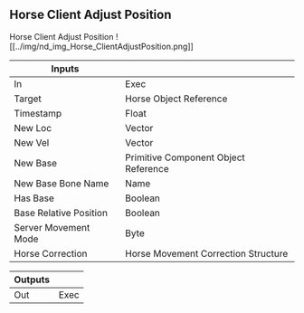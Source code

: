## Horse Client Adjust Position
Horse Client Adjust Position
![[../img/nd_img_Horse_ClientAdjustPosition.png]]

|Inputs||
|--|--|
| In | Exec |
| Target | Horse Object Reference |
| Timestamp | Float |
| New Loc | Vector |
| New Vel | Vector |
| New Base | Primitive Component Object Reference |
| New Base Bone Name | Name |
| Has Base | Boolean |
| Base Relative Position | Boolean |
| Server Movement Mode | Byte |
| Horse Correction | Horse Movement Correction Structure |

|Outputs||
|--|--|
| Out | Exec |
